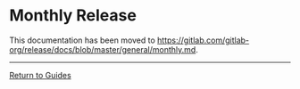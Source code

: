 # Monthly Release

This documentation has been moved to <https://gitlab.com/gitlab-org/release/docs/blob/master/general/monthly.md>.

---

[Return to Guides](../README.md#guides)
